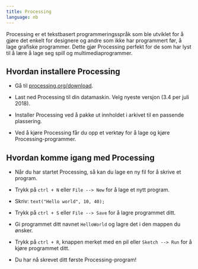 ```yaml
---
title: Processing
language: nb
---
```


Processing er et tekstbasert programmeringsspråk som ble utviklet for å gjøre
det enkelt for designere og andre som ikke har programmert før, å lage grafiske
programmer. Dette gjør Processing perfekt for de som har lyst til å lære å lage
seg spill og multimediaprogrammer.

## Hvordan installere Processing

- Gå til [processing.org/download](https://processing.org/download).

- Last ned Processing til din datamaskin. Velg nyeste versjon (3.4 per juli
  2018).

- Installer Processing ved å pakke ut innholdet i arkivet til en passende
  plassering.

- Ved å kjøre Processing får du opp et verktøy for å lage og kjøre
  Processing-programmer.

## Hvordan komme igang med Processing

- Når du har startet Processing, så kan du lage en ny fil for å skrive et
  program.

- Trykk på `ctrl + N` eller `File --> New` for å lage et nytt program.

- Skriv: `text("Hello world", 10, 40);`

- Trykk på `ctrl + S` eller `File --> Save` for å lagre programmet ditt.

- Gi programmet ditt navnet `HelloWorld` og lagre det i den mappen du ønsker.

- Trykk på `ctrl + R`, knappen merket med en pil eller `Sketch --> Run` for å
  kjøre programmet ditt.

- Du har nå skrevet ditt første Processing-program!
